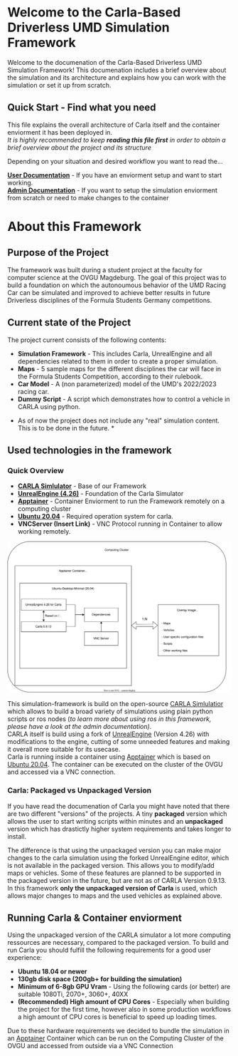 Welcome to the Carla-Based Driverless UMD Simulation Framework
=============================================================

Welcome to the documenation of the Carla-Based Driverless UMD Simulation Framework!
This documenation includes a brief overview about the simulation and its architecture and explains how you can work with the simulation or set it up from scratch.

## Quick Start - Find what you need

This file explains the overall architecture of Carla itself and the container enviorment it has been deployed in. <br/>
*It is highly recommended to keep **reading this file first** in order to obtain a brief overview about the project and its structure*

Depending on your situation and desired workflow you want to read the...

**[User Documentation](User.md)** - If you have an enviorment setup and want to start working. <br/>
**[Admin Documentation](Admin.md)** - If you want to setup the simulation enviorment from scratch or need to make changes to the container

# About this Framework

## Purpose of the Project
The framework was built during a student project at the faculty for computer science at the OVGU Magdeburg. The goal of this project was to build a foundation on which the autonoumous behavior of the UMD Racing Car can be simulated and improved to achieve better results in future Driverless disciplines of the Formula Students Germany competitions. 

## Current state of the Project
The project current consists of the following contents:
- **Simulation Framework** - This includes Carla, UnrealEngine and all dependencies related to them in order to create a proper simulation.
- **Maps** - 5 sample maps for the different disciplines the car will face in the Formula Students Competition, according to their rulebook.
- **Car Model** - A (non parameterized) model of the UMD's 2022/2023 racing car. 
- **Dummy Script** - A script which demonstrates how to control a vehicle in CARLA using python.

* As of now the project does not include any "real" simulation content. This is to be done in the future. *

## Used technologies in the framework

### Quick Overview
- **[CARLA Simlulator](https://github.com/carla-simulator/carla)** - Base of our Framework
- **[UnrealEngine (4.26)](https://www.unrealengine.com/en-US)** - Foundation of the Carla Simulator
- **[Apptainer](https://apptainer.org/)** - Container Enviorment to run the Framework remotely on a computing cluster
- **[Ubuntu 20.04](https://releases.ubuntu.com/focal/)** - Required operation system for carla.
- **VNCServer (Insert Link)** - VNC Protocol running in Container to allow working remotely.

![Architecture](images/SWP_Architecture_S1.drawio.svg)


This simulation-framework is build on the open-source [CARLA Simlulatior](https://github.com/carla-simulator/carla) which allows to build a broad variety of simulations using plain python scripts or ros nodes (*to learn more about using ros in this framework, please have a look at the admin documentation)*. <br/>
CARLA itself is build using a fork of [UnrealEngine](https://www.unrealengine.com/en-US) (Version 4.26) with modifications to the engine, cutting of some unneeded features and making it overall more suitable for its usecase. <br/>
Carla is running inside a container using [Apptainer](https://apptainer.org/) which is based on [Ubuntu 20.04](https://releases.ubuntu.com/focal/). The container can be executed on the cluster of the OVGU and accessed via a VNC connection.

### Carla: Packaged vs Unpackaged Version
If you have read the documenation of Carla you might have noted that there are two different "versions" of the projects. A tiny **packaged** version which allows the user to start writing scripts within minutes and an **unpackaged** version which has drastictly higher system requirements and takes longer to install.  <br/>

The difference is that using the unpackaged version you can make major changes to the carla simulation using the forked UnrealEngine editor, which is not available in the packaged version. This allows you to modify/add maps or vehicles. Some of these features are planned to be supported in the packaged version in the future, but are not as of CARLA Version 0.9.13. <br/>
In this framework **only the unpackaged version of Carla** is used, which allows major changes to maps and the used vehicles as explained above.

## Running Carla & Container enviorment
Using the unpackaged version of the CARLA simulator a lot more computing ressources are necessary, compared to the packaged version. To build and run Carla you should fulfill the following requirements for a good user experience:
- **Ubuntu 18.04 or newer** <br/>
- **130gb disk space (200gb+ for building the simulation)**<br/>
- **Minimum of 6-8gb GPU Vram** - Using the following cards (or better) are suitable 1080Ti, 2070+, 3060+, 40XX <br/>
- **(Recommended) High amount of CPU Cores** - Especially when building the project for the first time, however also in some production workflows a high amount of CPU cores is beneficial to speed up loading times. <br/>

Due to these hardware requirements we decided to bundle the simulation in an [Apptainer](https://apptainer.org/) Container which can be run on the Computing Cluster of the OVGU and accessed from outside via a VNC Connection


